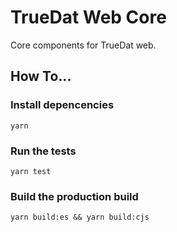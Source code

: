 # TrueDat Web Core

Core components for TrueDat web.

## How To...

### Install depencencies

`yarn`

### Run the tests

`yarn test`

### Build the production build

`yarn build:es && yarn build:cjs`
